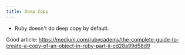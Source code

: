 ```yaml
---
title: Deep Copy
---
```


- Ruby doesn't do deep copy by default.

Good article:
https://medium.com/rubycademy/the-complete-guide-to-create-a-copy-of-an-object-in-ruby-part-ii-cd28a99d58d9